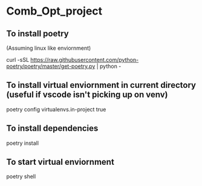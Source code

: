 # Comb_Opt_project

## To install poetry
(Assuming linux like enviornment)

curl -sSL https://raw.githubusercontent.com/python-poetry/poetry/master/get-poetry.py | python -

## To install virtual enviornment in current directory (useful if vscode isn't picking up on venv)
poetry config virtualenvs.in-project true

## To install dependencies
poetry install

## To start virtual enviornment
poetry shell

